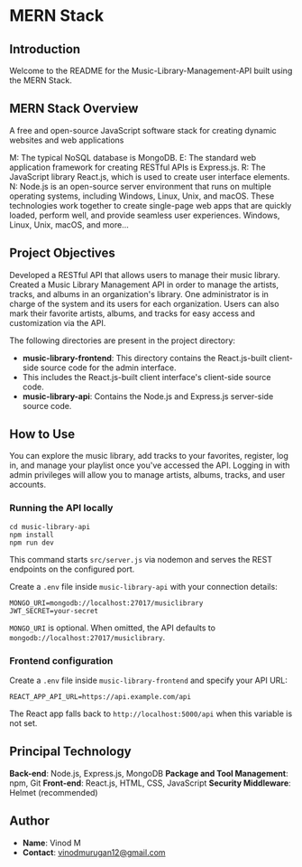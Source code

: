 # MERN Stack

## Introduction
Welcome to the README for the Music-Library-Management-API built using the MERN Stack.

## MERN Stack Overview
A free and open-source JavaScript software stack for creating dynamic websites and web applications

M: The typical NoSQL database is MongoDB.
E: The standard web application framework for creating RESTful APIs is Express.js.
R: The JavaScript library React.js, which is used to create user interface elements.
N: Node.js is an open-source server environment that runs on multiple operating systems, including Windows, Linux, Unix, and macOS.
These technologies work together to create single-page web apps that are quickly loaded, perform well, and provide seamless user experiences.
Windows, Linux, Unix, macOS, and more...


## Project Objectives

Developed a RESTful API that allows users to manage their music library.
Created a Music Library Management API in order to manage the artists, tracks, and albums in an organization's library. 
One administrator is in charge of the system and its users for each organization.
Users can also mark their favorite artists, albums, and tracks for easy access and customization via the API.



The following directories are present in the project directory:

- **music-library-frontend**: This directory contains the React.js-built client-side source code for the admin interface.
-  This includes the React.js-built client interface's client-side source code.
- **music-library-api**: Contains the Node.js and Express.js server-side source code.


## How to Use

You can explore the music library, add tracks to your favorites, register, log in, and manage your playlist once you've accessed the API. Logging in with admin privileges will allow you to manage artists, albums, tracks, and user accounts.

### Running the API locally

```
cd music-library-api
npm install
npm run dev
```
This command starts `src/server.js` via nodemon and serves the REST endpoints on the configured port.

Create a `.env` file inside `music-library-api` with your connection details:

```
MONGO_URI=mongodb://localhost:27017/musiclibrary
JWT_SECRET=your-secret
```
`MONGO_URI` is optional. When omitted, the API defaults to `mongodb://localhost:27017/musiclibrary`.

### Frontend configuration

Create a `.env` file inside `music-library-frontend` and specify your API URL:

```
REACT_APP_API_URL=https://api.example.com/api
```

The React app falls back to `http://localhost:5000/api` when this variable is not set.


## Principal Technology

**Back-end**: Node.js, Express.js, MongoDB
**Package and Tool Management**: npm, Git
**Front-end**: React.js, HTML, CSS, JavaScript
**Security Middleware**: Helmet (recommended)



## Author
- **Name**: Vinod M
- **Contact**: vinodmurugan12@gmail.com
